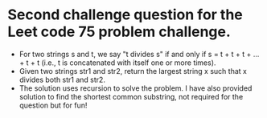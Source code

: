 # Second challenge question for the Leet code 75 problem challenge.
- For two strings s and t, we say "t divides s" if and only if s = t + t + t + ... + t + t (i.e., t is concatenated with itself one or more times).
- Given two strings str1 and str2, return the largest string x such that x divides both str1 and str2.
- The solution uses recursion to solve the problem. I have also provided solution to find the shortest common substring, not required for the question but for fun!
